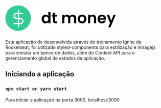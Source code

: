 # ![Logo dtmoney](./public/logo-dtmoney.svg)

Esta aplicação do desenvolvida através do treinamento Ignite da Rocketseat,
foi utilizado styled-components para estilização e miragejs para simular um banco de dados, além do Context API para o gerenciamento global de estados da aplicação.

## Iniciando a aplicação

### `npm start or yarn start`

Para iniciar a aplicação na porta 3000, localhost:3000

